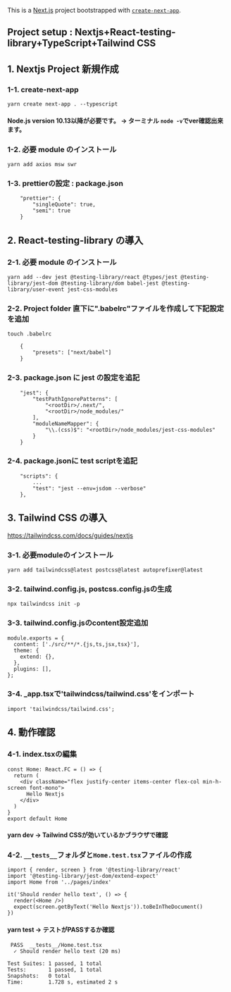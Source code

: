 This is a [Next.js](https://nextjs.org/) project bootstrapped with [`create-next-app`](https://github.com/vercel/next.js/tree/canary/packages/create-next-app).

## Project setup : Nextjs+React-testing-library+TypeScript+Tailwind CSS

## 1. Nextjs Project 新規作成
### 1-1.  create-next-app
    yarn create next-app . --typescript
#### Node.js version 10.13以降が必要です。 -> ターミナル `node -v`でver確認出来ます。
### 1-2.  必要 module のインストール
    yarn add axios msw swr
### 1-3.  prettierの設定 : package.json
~~~
    "prettier": {
        "singleQuote": true,
        "semi": true
    }
~~~  

## 2. React-testing-library の導入

### 2-1.  必要 module のインストール  
    yarn add --dev jest @testing-library/react @types/jest @testing-library/jest-dom @testing-library/dom babel-jest @testing-library/user-event jest-css-modules
### 2-2.  Project folder 直下に".babelrc"ファイルを作成して下記設定を追加
    touch .babelrc
~~~
    {
        "presets": ["next/babel"]
    }
~~~
### 2-3.  package.json に jest の設定を追記
~~~
    "jest": {
        "testPathIgnorePatterns": [
            "<rootDir>/.next/",
            "<rootDir>/node_modules/"
        ],
        "moduleNameMapper": {
            "\\.(css)$": "<rootDir>/node_modules/jest-css-modules"
        }
    }
~~~
### 2-4.  package.jsonに test scriptを追記
~~~
    "scripts": {
        ...
        "test": "jest --env=jsdom --verbose"
    },
~~~

## 3. Tailwind CSS の導入
https://tailwindcss.com/docs/guides/nextjs
### 3-1. 必要moduleのインストール
    yarn add tailwindcss@latest postcss@latest autoprefixer@latest
### 3-2. tailwind.config.js, postcss.config.jsの生成
    npx tailwindcss init -p
### 3-3. tailwind.config.jsのcontent設定追加
~~~
module.exports = {
  content: ['./src/**/*.{js,ts,jsx,tsx}'],
  theme: {
    extend: {},
  },
  plugins: [],
};

~~~
### 3-4. _app.tsxで'tailwindcss/tailwind.css'をインポート
~~~
import 'tailwindcss/tailwind.css';
~~~
## 4. 動作確認
### 4-1. index.tsxの編集
~~~
const Home: React.FC = () => {
  return (
    <div className="flex justify-center items-center flex-col min-h-screen font-mono">
      Hello Nextjs
    </div>
  )
}
export default Home
~~~
#### yarn dev -> Tailwind CSSが効いているかブラウザで確認
### 4-2. `__tests__`フォルダと`Home.test.tsx`ファイルの作成
~~~
import { render, screen } from '@testing-library/react'
import '@testing-library/jest-dom/extend-expect'
import Home from '../pages/index'

it('Should render hello text', () => {
  render(<Home />)
  expect(screen.getByText('Hello Nextjs')).toBeInTheDocument()
})
~~~
#### yarn test -> テストがPASSするか確認
~~~
 PASS  __tests__/Home.test.tsx
  ✓ Should render hello text (20 ms)

Test Suites: 1 passed, 1 total
Tests:       1 passed, 1 total
Snapshots:   0 total
Time:        1.728 s, estimated 2 s
~~~
